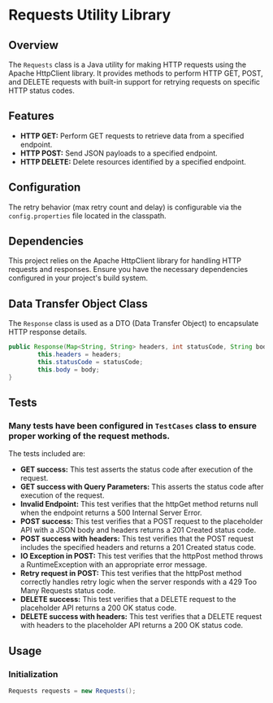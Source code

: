 # Requests Utility Library
 
## Overview
The `Requests` class is a Java utility for making HTTP requests using the Apache HttpClient library. It provides methods
to perform HTTP GET, POST, and DELETE requests with built-in support for retrying requests on specific HTTP status codes.

## Features
- **HTTP GET:** Perform GET requests to retrieve data from a specified endpoint.
- **HTTP POST:** Send JSON payloads to a specified endpoint.
- **HTTP DELETE:** Delete resources identified by a specified endpoint.

## Configuration
The retry behavior (max retry count and delay) is configurable via the `config.properties` file located in the classpath.

## Dependencies
This project relies on the Apache HttpClient library for handling HTTP requests and responses. Ensure you have the
necessary dependencies configured in your project's build system.

## Data Transfer Object Class
The `Response` class is used as a DTO (Data Transfer Object) to encapsulate HTTP response details.
```java
public Response(Map<String, String> headers, int statusCode, String body) {
        this.headers = headers;
        this.statusCode = statusCode;
        this.body = body;
}
```


## Tests
### Many tests have been configured in `TestCases` class to ensure proper working of the request methods.
The tests included are:
- **GET success:** This test asserts the status code after execution of the request.
- **GET success with Query Parameters:** This asserts the status code after execution of the request.
- **Invalid Endpoint:** This test verifies that the  httpGet method returns  null when the endpoint returns a 500 Internal Server Error.
- **POST success:** This test verifies that a POST request to the placeholder API with a JSON body and headers returns a 201 Created status code.
- **POST success with headers:** This test verifies that the POST request includes the specified headers and returns a 201 Created status code.
- **IO Exception in POST:**  This test verifies that the  httpPost method throws a  RuntimeException with an appropriate error message.
- **Retry request in POST:** This test verifies that the httpPost method correctly handles retry logic when the server responds with a 429 Too Many Requests status code.
- **DELETE success:**  This test verifies that a DELETE request to the placeholder API returns a 200 OK status code.
- **DELETE success with headers:** This test verifies that a DELETE request with headers to the placeholder API returns a 200 OK status code.

## Usage
### Initialization
  ```java
Requests requests = new Requests();

 



